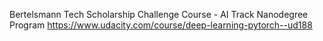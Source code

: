 Bertelsmann Tech Scholarship Challenge Course - AI Track Nanodegree Program
https://www.udacity.com/course/deep-learning-pytorch--ud188
